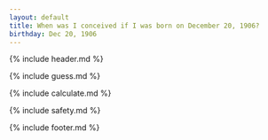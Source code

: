```yaml
---
layout: default
title: When was I conceived if I was born on December 20, 1906?
birthday: Dec 20, 1906
---
```


{% include header.md %}

{% include guess.md %}

{% include calculate.md %}

{% include safety.md %}

{% include footer.md %}



